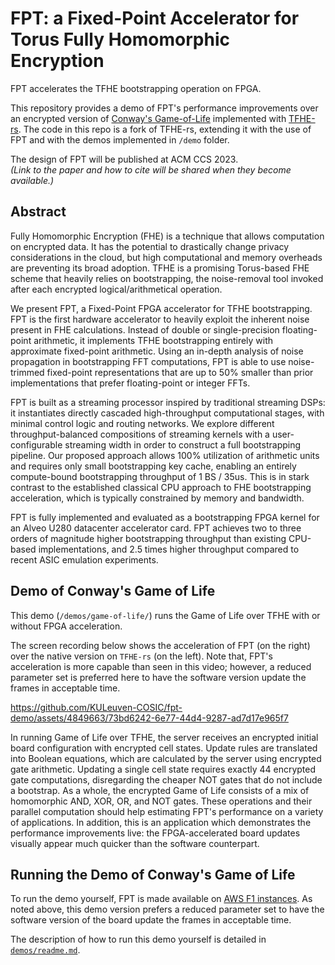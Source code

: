 # FPT: a Fixed-Point Accelerator for Torus Fully Homomorphic Encryption

FPT accelerates the TFHE bootstrapping operation on FPGA. 

This repository provides a demo of FPT's performance improvements over an encrypted version of [Conway's Game-of-Life](https://en.wikipedia.org/wiki/Conway%27s_Game_of_Life) implemented with [TFHE-rs](https://github.com/zama-ai/tfhe-rs/). The code in this repo is a fork of TFHE-rs, extending it with the use of FPT and with the demos implemented in `/demo` folder.

The design of FPT will be published at ACM CCS 2023.</br>
*(Link to the paper and how to cite will be shared when they become available.)*

<!-- ## Citation

```

``` -->

## Abstract

Fully Homomorphic Encryption (FHE) is a technique that allows computation on encrypted data. It has the potential to drastically change privacy considerations in the cloud, but high computational and memory overheads are preventing its broad adoption. TFHE is a promising Torus-based FHE scheme that heavily relies on bootstrapping, the noise-removal tool invoked after each encrypted logical/arithmetical operation.

We present FPT, a Fixed-Point FPGA accelerator for TFHE bootstrapping. FPT is the first hardware accelerator to heavily exploit the inherent noise present in FHE calculations. Instead of double or single-precision floating-point arithmetic, it implements TFHE bootstrapping entirely with approximate fixed-point arithmetic. Using an in-depth analysis of noise propagation in bootstrapping FFT computations, FPT is able to use noise-trimmed fixed-point representations that are up to 50% smaller than prior implementations that prefer floating-point or integer FFTs.

FPT is built as a streaming processor inspired by traditional streaming DSPs: it instantiates directly cascaded high-throughput computational stages, with minimal control logic and routing networks. We explore different throughput-balanced compositions of streaming kernels with a user-configurable streaming width in order to construct a full bootstrapping pipeline. Our proposed approach allows 100% utilization of arithmetic units and requires only small bootstrapping key cache, enabling an entirely compute-bound bootstrapping throughput of 1 BS / 35us. This is in stark contrast to the established classical CPU approach to FHE bootstrapping acceleration, which is typically constrained by memory and bandwidth.

FPT is fully implemented and evaluated as a bootstrapping FPGA kernel for an Alveo U280 datacenter accelerator card. FPT achieves two to three orders of magnitude higher bootstrapping throughput than existing CPU-based implementations, and 2.5 times higher throughput compared to recent ASIC emulation experiments.

## Demo of Conway's Game of Life

This demo (`/demos/game-of-life/`) runs the Game of Life over TFHE with or without FPGA acceleration.

The screen recording below shows the acceleration of FPT (on the right) over the native version on `TFHE-rs` (on the left). Note that, FPT's acceleration is more capable than seen in this video; however, a reduced parameter set is preferred here to have the software version update the frames in acceptable time.

https://github.com/KULeuven-COSIC/fpt-demo/assets/4849663/73bd6242-6e77-44d4-9287-ad7d17e965f7

In running Game of Life over TFHE, the server receives an encrypted initial board configuration with encrypted cell states. Update rules are translated into Boolean equations, which are calculated by the server using encrypted gate arithmetic. Updating a single cell state requires exactly 44 encrypted gate computations, disregarding the cheaper NOT gates that do not include a bootstrap. As a whole, the encrypted Game of Life consists of a mix of homomorphic AND, XOR, OR, and NOT gates. These operations and their parallel computation should help estimating FPT's performance on a variety of applications. In addition, this is an application which demonstrates the performance improvements live: the FPGA-accelerated board updates visually appear much quicker than the software counterpart.

## Running the Demo of Conway's Game of Life

To run the demo yourself, FPT is made available on [AWS F1 instances](https://aws.amazon.com/ec2/instance-types/f1/). As noted above, this demo version prefers a reduced parameter set to have the software version of the board update the frames in acceptable time.

The description of how to run this demo yourself is detailed in [`demos/readme.md`](demos/readme.md).
